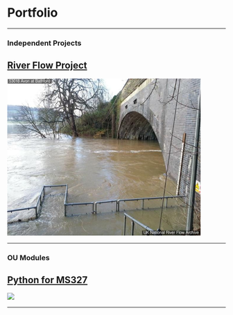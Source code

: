 # Portfolio

---

### Independent Projects

## [River Flow Project](https://sonia-beslika.github.io/River-Flow-Project/)

<img src="images/Bathford-Station-Image.jpg?raw=true"  alt="Bathford Station" width="446" height="362"/>

---

### OU Modules

## [Python for MS327](https://github.com/sonia-beslika/Python-for-MS327)

<img src="images/dummy_thumbnail.jpg?raw=true"/>

---





